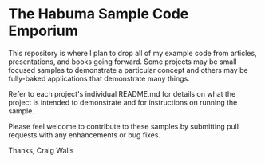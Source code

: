 The Habuma Sample Code Emporium
===============================

This repository is where I plan to drop all of my example code from articles,
presentations, and books going forward. Some projects may be small focused 
samples to demonstrate a particular concept and others may be fully-baked
applications that demonstrate many things.

Refer to each project's individual README.md for details on what the project
is intended to demonstrate and for instructions on running the sample.

Please feel welcome to contribute to these samples by submitting pull requests
with any enhancements or bug fixes.

Thanks,
Craig Walls
